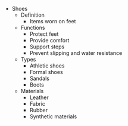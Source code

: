 - Shoes
  - Definition
    - Items worn on feet
  - Functions
    - Protect feet
    - Provide comfort
    - Support steps
    - Prevent slipping and water resistance
  - Types
    - Athletic shoes
    - Formal shoes
    - Sandals
    - Boots
  - Materials
    - Leather
    - Fabric
    - Rubber
    - Synthetic materials